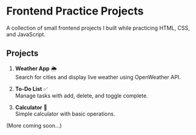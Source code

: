 # Frontend Practice Projects

A collection of small frontend projects I built while practicing HTML, CSS, and JavaScript.

## Projects

1. **Weather App** 🌦️  
   Search for cities and display live weather using OpenWeather API.

2. **To-Do List** ✅  
   Manage tasks with add, delete, and toggle complete.

3. **Calculator** 🧮  
   Simple calculator with basic operations.

(More coming soon...)
